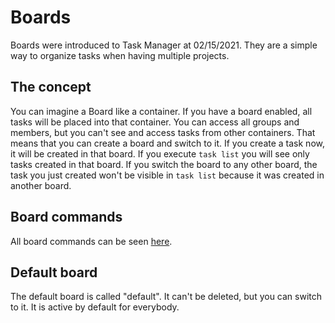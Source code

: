 # Boards

Boards were introduced to Task Manager at 02/15/2021. They are a simple way to organize tasks when having multiple
projects.

## The concept

You can imagine a Board like a container. If you have a board enabled, all tasks will be placed into that container. You
can access all groups and members, but you can't see and access tasks from other containers. That means that you can
create a board and switch to it. If you create a task now, it will be created in that board. If you execute `task list`
you will see only tasks created in that board. If you switch the board to any other board, the task you just created
won't be visible in `task list` because it was created in another board.

## Board commands

All board commands can be seen [here](all-commands.md#board-commands).

## Default board

The default board is called "default". It can't be deleted, but you can switch to it. It is active by default for
everybody.
